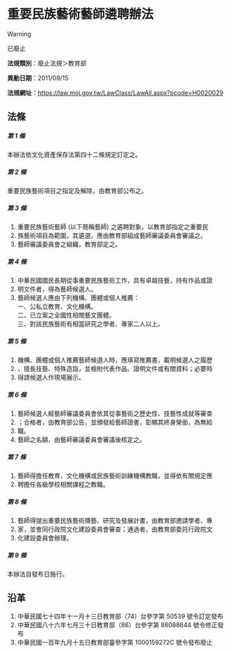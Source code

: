 # 重要民族藝術藝師遴聘辦法
> [!WARNING]
> 已廢止

**法規類別**：廢止法規＞教育部

**異動日期**：2011/09/15  

**法規網址**：https://law.moj.gov.tw/LawClass/LawAll.aspx?pcode=H0020029



## 法條
##### 第 1 條
本辦法依文化資產保存法第四十二條規定訂定之。

##### 第 2 條
重要民族藝術項目之指定及解除，由教育部公布之。

##### 第 3 條
1. 重要民族藝術藝師 (以下簡稱藝師) 之遴聘對象，以教育部指定之重要民
1. 族藝術項目為範圍，其遴選，應由教育部組成藝師審議委員會審議之。
1. 藝師審議委員會之組織，教育部定之。

##### 第 4 條
1. 中華民國國民長期從事重要民族藝術工作，具有卓越技藝，持有作品或證
1. 明文件者，得為藝師候選人。
1. 藝師候選人應由下列機構、團體或個人推薦：  
一、公私立教育、文化機構。  
二、已立案之全國性相關藝文團體。  
三、對該民族藝術有相當研究之學者、專家二人以上。

##### 第 5 條
1. 機構、團體或個人推薦藝師候選人時，應填寫推薦書，載明候選人之履歷
1. 、擅長技藝、特殊造詣，並檢附代表作品、證明文件或有關資料；必要時
1. 得請候選人作現場展示。

##### 第 6 條
1. 藝師候選人經藝師審議委員會依其從事藝術之歷史性、技藝性成就等審查
1. ；合格者，由教育部公告，並頒發給藝師證書，彰顯其終身榮銜，為無給
1. 職。
1. 藝師之名額，由藝師審議委員會審議後核定之。

##### 第 7 條
1. 藝師得擔任教育、文化機構或民族藝術訓練機構教職，並得依有關規定應
1. 聘擔任各級學校相關課程之教職。

##### 第 8 條
1. 藝師得提出重要民族藝術傳藝、研究及發展計畫，由教育部邀請學者、專
1. 家，並會同行政院文化建設委員會審查；通過者，由教育部委託行政院文
1. 化建設委員會辦理。

##### 第 9 條
本辦法自發布日施行。

## 沿革
1. 中華民國七十四年十一月十三日教育部（74）台參字第 50539  號令訂定發布
1. 中華民國八十六年七月三十日教育部（86）台參字第 86088844 號令修正發布
1. 中華民國一百年九月十五日教育部臺參字第 1000159272C  號令發布廢止
